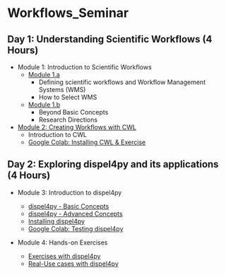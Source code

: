 # Workflows_Seminar

## Day 1: Understanding Scientific Workflows (4 Hours)

- Module 1: Introduction to Scientific Workflows
  - [Module 1.a](./Day1-Module1.a.pdf)
    - Defining scientific workflows and Workflow Management Systems (WMS)
    - How to Select WMS
  - [Module 1.b](./Day1-Module1.b.pdf)
    - Beyond Basic Concepts
    - Research Directions
- [Module 2: Creating Workflows with CWL](./Day1-Module2.pdf)
  - Introduction to CWL
  - [Google Colab: Installing CWL & Exercise](./cwl_tutorial_2024_pynb.ipynb)

## Day 2: Exploring dispel4py and its applications (4 Hours)

- Module 3: Introduction to dispel4py
    - [dispel4py - Basic Concepts](./Day2-Module3a.pdf)
    - [dispel4py - Advanced Concepts](./Day2-Module3b.pdf)
    - [Installing dispel4py](https://github.com/StreamingFlow/d4py)
    - [Google Colab: Testing dispel4py](./Testing_dispel4py_2_0.ipynb)

- Module 4: Hands-on Exercises
  - [Exercises with dispel4py](./Intro_Tutorial_dispel4py_2_0.ipynb)
  - [Real-Use cases with dispel4py](https://github.com/StreamingFlow/d4py_workflows)

